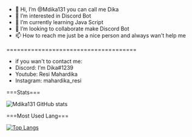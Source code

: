 - 👋 Hi, I’m @Mdika131 you can call me Dika
- 👀 I’m interested in Discord Bot
- 🌱 I’m currently learning Java Script
- 💞️ I’m looking to collaborate make Discord Bot
- 📫 How to reach me just be a nice person and always wan't help me

=====================================
- if you wan't to contact me:
- Discord: I'm Dika#1239
- Youtube: Resi Mahardika
- Instagram: mahardika_resi

===Stats===



 
![Mdika131 GitHub stats](https://github-readme-stats.vercel.app/api?username=Mdika131&show_icons=true)




===Most Used Lang===




[![Top Langs](https://github-readme-stats.vercel.app/api/top-langs/?username=Mdika131&layout=compact)](https://github.com/anuraghazra/github-readme-stats)
